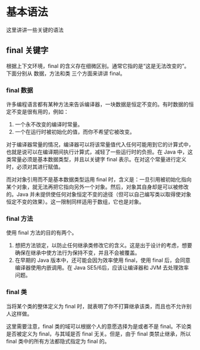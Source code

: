 # 基本语法
这里讲讲一些关键的语法
## final 关键字
根据上下文环境，final 的含义存在细微区别。通常它指的是“这是无法改变的”。下面分别从 数据，方法和类 三个方面来讲讲 final。

### final 数据
许多编程语言都有某种方法来告诉编译器，一块数据是恒定不变的。有时数据的恒定不变是很有用的，例如：
1. 一个永不改变的编译时常量。
2. 一个在运行时被初始化的值，而你不希望它被改变。

对于编译器常量的情况，编译器可以将该常量值代入任何可能用到它的计算式中，也就是说可以在编译期间执行计算式，减轻了一些运行时的负担。在 Java 中，这类常量必须是基本数据类型，并且以关键字 final 表示。在对这个常量进行定义时，必须对其进行赋值。

而对对象引用而不是基本数据类型运用 final 时，含义是：一旦引用被初始化指向某个对象，就无法再把它指向另外一个对象。然后，对象其自身却是可以被修改的。Java 并未提供使任何对象恒定不变的途径（但可以自己编写类以取得使对象恒定不变的效果）。这一限制同样适用于数组，它也是对象。

### final 方法
使用 final 方法的目的有两个。
1. 想把方法锁定，以防止任何继承类修改它的含义。这是出于设计的考虑，想要确保在继承中使方法行为保持不变，并且不会被覆盖。
2. 在早期的 Java 版本中，还可能会因为效率使用 final，使用 final 后，会同意编译器使用内嵌调用。在 Java SE5/6后，应该让编译器和 JVM 去处理效率问题。

### final 类
当将某个类的整体定义为 final 时，就表明了你不打算继承该类，而且也不允许别人这样做。

这里需要注意，final 类的域可以根据个人的意愿选择为是或者不是 final。不论类是否被定义为 final，与其域是否 final 无关。但是，由于 final 类禁止继承，所以 final 类中的所有方法都隐式指定为 final 的。